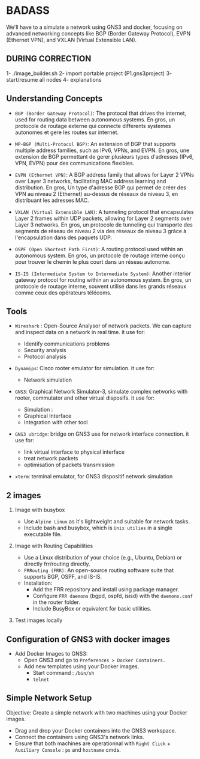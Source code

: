 # BADASS

We'll have to a simulate a network using GNS3 and docker, focusing on advanced networking concepts like BGP (Border Gateway Protocol), EVPN (Ethernet VPN), and VXLAN (Virtual Extensible LAN). 

## DURING CORRECTION
1- ./image_builder.sh
2- import portable project (P1.gns3project)
3- start/resume all nodes
4- explanations

## Understanding Concepts 

- `BGP (Border Gateway Protocol)`: The protocol that drives the internet, used for routing data between autonomous systems. 
En gros, un protocole de routage externe qui connecte differents systemes autonomes et gere les routes sur internet.

- `MP-BGP (Multi-Protocol BGP)`: An extension of BGP that supports multiple address families, such as IPv6, VPNs, and EVPN. 
En gros, une extension de BGP permettant de gerer plusieurs types d'adresses (IPv6, VPN, EVPN) pour des communications flexibles.

- `EVPN (Ethernet VPN)`: A BGP address family that allows for Layer 2 VPNs over Layer 3 networks, facilitating MAC address learning and distribution. 
En gros, Un type d'adresse BGP qui permet de créer des VPN au niveau 2 (Ethernet) au-dessus de réseaux de niveau 3, en distribuant les adresses MAC.

- `VXLAN (Virtual Extensible LAN)`: A tunneling protocol that encapsulates Layer 2 frames within UDP packets, allowing for Layer 2 segments over Layer 3 networks. 
En gros, un protocole de tunneling qui transporte des segments de réseau de niveau 2 via des réseaux de niveau 3 grâce à l'encapsulation dans des paquets UDP.

- `OSPF (Open Shortest Path First)`: A routing protocol used within an autonomous system. 
En gros, un protocole de routage interne conçu pour trouver le chemin le plus court dans un réseau autonome.

- `IS-IS (Intermediate System to Intermediate System)`: Another interior gateway protocol for routing within an autonomous system. En gros, un protocole de routage interne, souvent utilisé dans les grands réseaux comme ceux des opérateurs télécoms.
## Tools

- `Wireshark` : Open-Source Analysor of network packets. We can capture and inspect data on a network in real time. it use for: 
    - Identify communications problems
    - Security analysis
    - Protocol analysis

- `Dynamips`: Cisco rooter emulator for simulation. it use for:
    - Network simulation

- `GNS3`: Graphical Network Simulator-3, simulate complex networks with rooter, commutator and other virtual disposifs. it use for: 
    - Simulation : 
    - Graphical Interface 
    - Integration with other tool

- `GNS3 ubridge`: bridge on GNS3 use for network interface connection. it use for: 
    - link virtual interface to physical interface
    - treat network packets
    - optimisation of packets transmission

- `xterm`: terminal emulator, for GNS3 dispositif network simulation

## 2 images

1. Image with busybox
    - Use `Alpine Linux` as it's lightweight and suitable for network tasks.
    - Include bash and busybox, which is `Unix utilies` in a single executable file.

2. Image with Routing Capabilities
    - Use a Linux distribution of your choice (e.g., Ubuntu, Debian) or directly frr/routing directly.
    - `FRRouting (FRR)`: An open-source routing software suite that supports BGP, OSPF, and IS-IS.
    - Installation:
        - Add the FRR repository and install using package manager.
        - Configure `FRR daemons` (bgpd, ospfd, isisd) with the `daemons.conf` in the router folder.
        - Include BusyBox or equivalent for basic utilities.

3. Test images locally

## Configuration of GNS3 with docker images

- Add Docker Images to GNS3:
    - Open GNS3 and go to `Preferences > Docker Containers.`
    - Add new templates using your Docker images.
        - Start command : `/bin/sh`
        - `telnet`

## Simple Network Setup

Objective: Create a simple network with two machines using your Docker images.

- Drag and drop your Docker containers into the GNS3 workspace.
- Connect the containers using GNS3's network links.
- Ensure that both machines are operationnal with `Right Click` + `Auxiliary Console` : `ps` and `hostname` cmds.



